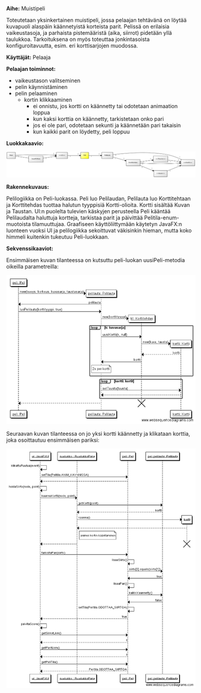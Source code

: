###
**Aihe:** Muistipeli

Toteutetaan yksinkertainen muistipeli, jossa pelaajan tehtävänä on löytää kuvapuoli alaspäin käännetyistä korteista parit. Pelissä on erilaisia vaikeustasoja, ja parhaista pistemääristä (aika, siirrot) pidetään yllä taulukkoa. Tarkoituksena on myös toteuttaa jonkintasoista konfiguroitavuutta, esim. eri korttisarjojen muodossa.

**Käyttäjät:** Pelaaja

**Pelaajan toiminnot:** 

* vaikeustason valitseminen
* pelin käynnistäminen
* pelin pelaaminen
  * kortin klikkaaminen
    * ei onnistu, jos kortti on käännetty tai odotetaan animaation loppua
    * kun kaksi korttia on käännetty, tarkistetaan onko pari
    * jos ei ole pari, odotetaan sekunti ja käännetään pari takaisin
    * kun kaikki parit on löydetty, peli loppuu

**Luokkakaavio:**

![Luokkakaavio](luokkakaavio.png)

**Rakennekuvaus:**

Pelilogiikka on Peli-luokassa. Peli luo Pelilaudan, Pelilauta luo Korttitehtaan ja Korttitehdas tuottaa halutun tyyppisiä Kortti-olioita. Kortti sisältää Kuvan ja Taustan. UI:n puolelta tulevien käskyjen perusteella Peli kääntää Pelilaudalta haluttuja kortteja, tarkistaa parit ja päivittää Pelitila-enum-muotoista tilamuuttujaa.
Graafiseen käyttöliittymään käytetyn JavaFX:n luonteen vuoksi UI ja pelilogiikka sekoittuvat väkisinkin hieman, mutta koko himmeli kuitenkin tukeutuu Peli-luokkaan.

**Sekvenssikaaviot:**

Ensimmäisen kuvan tilanteessa on kutsuttu peli-luokan uusiPeli-metodia oikeilla parametreilla:

![Sekvenssikaavio 1](sekvenssi1.png)

Seuraavan kuvan tilanteessa on jo yksi kortti käännetty ja klikataan korttia, joka osoittautuu ensimmäisen pariksi:

![Sekvenssikaavio 2](sekvenssi2.png)
